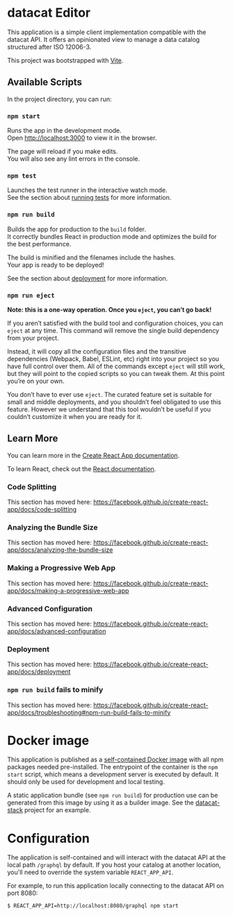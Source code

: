 # datacat Editor

This application is a simple client implementation compatible with the datacat API.
It offers an opinionated view to manage a data catalog structured after ISO 12006-3.

This project was bootstrapped with [Vite]([https://github.com/vitejs/vite]).

## Available Scripts

In the project directory, you can run:

### `npm start`

Runs the app in the development mode.<br />
Open [http://localhost:3000](http://localhost:3000) to view it in the browser.

The page will reload if you make edits.<br />
You will also see any lint errors in the console.

### `npm test`

Launches the test runner in the interactive watch mode.<br />
See the section about [running tests](https://facebook.github.io/create-react-app/docs/running-tests) for more information.

### `npm run build`

Builds the app for production to the `build` folder.<br />
It correctly bundles React in production mode and optimizes the build for the best performance.

The build is minified and the filenames include the hashes.<br />
Your app is ready to be deployed!

See the section about [deployment](https://facebook.github.io/create-react-app/docs/deployment) for more information.

### `npm run eject`

**Note: this is a one-way operation. Once you `eject`, you can’t go back!**

If you aren’t satisfied with the build tool and configuration choices, you can `eject` at any time. This command will remove the single build dependency from your project.

Instead, it will copy all the configuration files and the transitive dependencies (Webpack, Babel, ESLint, etc) right into your project so you have full control over them. All of the commands except `eject` will still work, but they will point to the copied scripts so you can tweak them. At this point you’re on your own.

You don’t have to ever use `eject`. The curated feature set is suitable for small and middle deployments, and you shouldn’t feel obligated to use this feature. However we understand that this tool wouldn’t be useful if you couldn’t customize it when you are ready for it.

## Learn More

You can learn more in the [Create React App documentation](https://facebook.github.io/create-react-app/docs/getting-started).

To learn React, check out the [React documentation](https://reactjs.org/).

### Code Splitting

This section has moved here: https://facebook.github.io/create-react-app/docs/code-splitting

### Analyzing the Bundle Size

This section has moved here: https://facebook.github.io/create-react-app/docs/analyzing-the-bundle-size

### Making a Progressive Web App

This section has moved here: https://facebook.github.io/create-react-app/docs/making-a-progressive-web-app

### Advanced Configuration

This section has moved here: https://facebook.github.io/create-react-app/docs/advanced-configuration

### Deployment

This section has moved here: https://facebook.github.io/create-react-app/docs/deployment

### `npm run build` fails to minify

This section has moved here: https://facebook.github.io/create-react-app/docs/troubleshooting#npm-run-build-fails-to-minify

# Docker image

This application is published as a [self-contained Docker image](https://hub.docker.com/repository/docker/bentrm/datacat-editor) 
with all npm packages needed pre-installed. The entrypoint of the container is the `npm start` script, which means a development
server is executed by default. It should only be used for development and local testing.

A static application bundle (see `npm run build`) for production use can be generated from this image
by using it as a builder image.
See the [datacat-stack](https://github.com/dd-bim/datacat-stack) project for an example.

# Configuration

The application is self-contained and will interact with the datacat API at the local path `/graphql`
by default. If you host your catalog at another location, you'll need to override the system variable `REACT_APP_API`.

For example, to run this application locally connecting to the datacat API on port 8080:

````bash
$ REACT_APP_API=http://localhost:8080/graphql npm start 
````
